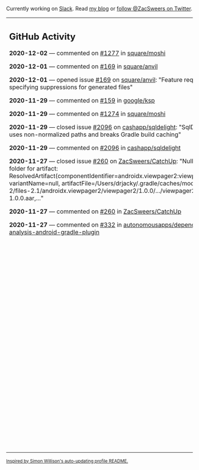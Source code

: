Currently working on [Slack](https://slack.com/). Read [my blog](https://zacsweers.dev/) or [follow @ZacSweers on Twitter](https://twitter.com/ZacSweers).

<table><tr><td valign="top" width="60%">

## GitHub Activity
<!-- githubActivity starts -->
**2020-12-02** — commented on [#1277](https://github.com/square/moshi/issues/1277#issuecomment-737069169) in [square/moshi](https://api.github.com/repos/square/moshi)

**2020-12-01** — commented on [#169](https://github.com/square/anvil/issues/169#issuecomment-736716439) in [square/anvil](https://api.github.com/repos/square/anvil)

**2020-12-01** — opened issue [#169](https://api.github.com/repos/square/anvil/issues/169) on [square/anvil](https://api.github.com/repos/square/anvil): "Feature request: allow specifying suppressions for generated files"

**2020-11-29** — commented on [#159](https://github.com/google/ksp/issues/159#issuecomment-735470764) in [google/ksp](https://api.github.com/repos/google/ksp)

**2020-11-29** — commented on [#1274](https://github.com/square/moshi/issues/1274#issuecomment-735418304) in [square/moshi](https://api.github.com/repos/square/moshi)

**2020-11-29** — closed issue [#2096](https://api.github.com/repos/cashapp/sqldelight/issues/2096) on [cashapp/sqldelight](https://api.github.com/repos/cashapp/sqldelight): "SqlDelightTask uses non-normalized paths and breaks Gradle build caching"

**2020-11-29** — commented on [#2096](https://github.com/cashapp/sqldelight/issues/2096#issuecomment-735403555) in [cashapp/sqldelight](https://api.github.com/repos/cashapp/sqldelight)

**2020-11-27** — closed issue [#260](https://api.github.com/repos/ZacSweers/CatchUp/issues/260) on [ZacSweers/CatchUp](https://api.github.com/repos/ZacSweers/CatchUp): "Null extracted folder for artifact: ResolvedArtifact(componentIdentifier=androidx.viewpager2:viewpager2:1.0.0, variantName=null, artifactFile=/Users/drjacky/.gradle/caches/modules-2/files-2.1/androidx.viewpager2/viewpager2/1.0.0/.../viewpager2-1.0.0.aar,..."

**2020-11-27** — commented on [#260](https://github.com/ZacSweers/CatchUp/issues/260#issuecomment-735035479) in [ZacSweers/CatchUp](https://api.github.com/repos/ZacSweers/CatchUp)

**2020-11-27** — commented on [#332](https://github.com/autonomousapps/dependency-analysis-android-gradle-plugin/issues/332#issuecomment-735035383) in [autonomousapps/dependency-analysis-android-gradle-plugin](https://api.github.com/repos/autonomousapps/dependency-analysis-android-gradle-plugin)
<!-- githubActivity ends -->
</td><td valign="top" width="40%">

## On My Blog
<!-- blog starts -->
**2020-07-13** — [Time in UI Programming](https://www.zacsweers.dev/time-in-ui/)

**2020-07-08** — [Tick Tock: Desugaring and Timezones](https://www.zacsweers.dev/ticktock-desugaring-timezones/)

**2020-06-11** — [Kotlin Symbol Processing: Early Thoughts](https://www.zacsweers.dev/kotlin-symbol-processor-early-thoughts/)

**2020-05-01** — [Dagger Party Tricks: Extension Functions](https://www.zacsweers.dev/dagger-party-tricks-extension-functions/)

**2020-04-03** — [Making My WFH Life Bearable](https://www.zacsweers.dev/making-wfh-life-bearable/)

**2020-03-16** — [Android's Built-in ProGuard Rules: The Missing Guide](https://www.zacsweers.dev/android-proguard-rules/)

**2020-03-09** — [Stories from Josephine](https://www.zacsweers.dev/stories-from-josephine/)

**2020-02-05** — [It's Nothing](https://www.zacsweers.dev/its-nothing/)

**2020-01-21** — [Butterfly Effects](https://www.zacsweers.dev/butterfly-effects/)

**2019-12-13** — [How to Take a Six Month Sabbatical](https://www.zacsweers.dev/how-to-take-a-six-month-sabbatical/)
<!-- blog ends -->
More on [zacsweers.dev](https://zacsweers.dev/)
</td></tr></table>

<sub><a href="https://simonwillison.net/2020/Jul/10/self-updating-profile-readme/">Inspired by Simon Willison's auto-updating profile README.</a></sub>